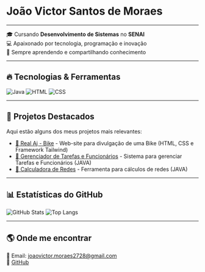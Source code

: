 # João Victor Santos de Moraes

---

🎓 Cursando **Desenvolvimento de Sistemas** no **SENAI**  
💻 Apaixonado por tecnologia, programação e inovação  
🚀 Sempre aprendendo e compartilhando conhecimento  

---

## 🔥 Tecnologias & Ferramentas
![Java](https://img.shields.io/badge/Java-ED8B00?style=for-the-badge&logo=java&logoColor=white)
![HTML](https://img.shields.io/badge/HTML5-E34F26?style=for-the-badge&logo=html5&logoColor=white)
![CSS](https://img.shields.io/badge/CSS3-1572B6?style=for-the-badge&logo=css3&logoColor=white)

---

## 🚀 Projetos Destacados
Aqui estão alguns dos meus projetos mais relevantes:

- [🔗 Real Aj - Bike](https://github.com/JoaoMoraes28/LIMA_Bike) - Web-site para divulgação de uma Bike (HTML, CSS e Framework Tailwind)
- [🔗 Gerenciador de Tarefas e Funcionários](https://github.com/JoaoMoraes28/LOPAL_TarefasFuncionarios) - Sistema para gerenciar Tarefas e Funcionários (JAVA)
- [🔗 Calculadora de Redes](https://github.com/JoaoMoraes28/LOPAL_Redes) - Ferramenta para cálculos de redes (JAVA)

---

## 📊 Estatísticas do GitHub
![GitHub Stats](https://github-readme-stats.vercel.app/api?username=JoaoMoraes28&show_icons=true&theme=dark)
![Top Langs](https://github-readme-stats.vercel.app/api/top-langs/?username=JoaoMoraes28&layout=compact&theme=dark)

---

## 🌎 Onde me encontrar
📧 Email: joaovictor.moraes2728@gmail.com  
🔗 [GitHub](https://github.com/JoaoMoraes28)
